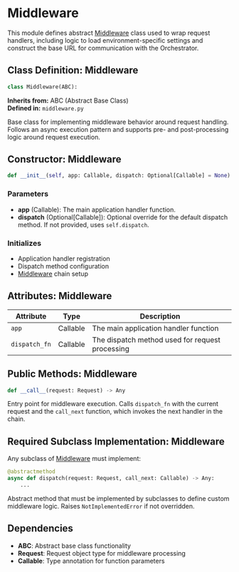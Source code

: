 # Middleware

This module defines abstract [Middleware](middleware) class used to wrap request handlers, including logic to load environment-specific settings and construct the base URL for communication with the Orchestrator.

## Class Definition: Middleware

```python
class Middleware(ABC):
```

**Inherits from:** ABC (Abstract Base Class)  
**Defined in:** `middleware.py`

Base class for implementing middleware behavior around request handling. Follows an async execution pattern and supports pre- and post-processing logic around request execution.

## Constructor: Middleware

```python
def __init__(self, app: Callable, dispatch: Optional[Callable] = None):
```

### Parameters

- **app** (Callable): The main application handler function.
- **dispatch** (Optional[Callable]): Optional override for the default dispatch method. If not provided, uses `self.dispatch`.

### Initializes

- Application handler registration
- Dispatch method configuration
- [Middleware](middleware) chain setup

## Attributes: Middleware

| Attribute | Type | Description |
|-----------|------|-------------|
| `app` | Callable | The main application handler function |
| `dispatch_fn` | Callable | The dispatch method used for request processing |

## Public Methods: Middleware

```python
def __call__(request: Request) -> Any
```

Entry point for middleware execution. Calls `dispatch_fn` with the current request and the `call_next` function, which invokes the next handler in the chain.

## Required Subclass Implementation: Middleware

Any subclass of [Middleware](middleware) must implement:

```python
@abstractmethod
async def dispatch(request: Request, call_next: Callable) -> Any:
    ...
```

Abstract method that must be implemented by subclasses to define custom middleware logic. Raises `NotImplementedError` if not overridden.

## Dependencies
- **ABC**: Abstract base class functionality
- **Request**: Request object type for middleware processing
- **Callable**: Type annotation for function parameters
